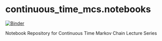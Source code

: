 # continuous_time_mcs.notebooks

[![Binder](https://mybinder.org/badge_logo.svg)](https://mybinder.org/v2/gh/QuantEcon/continuous_time_mcs.notebooks/HEAD)

Notebook Repository for Continuous Time Markov Chain Lecture Series
